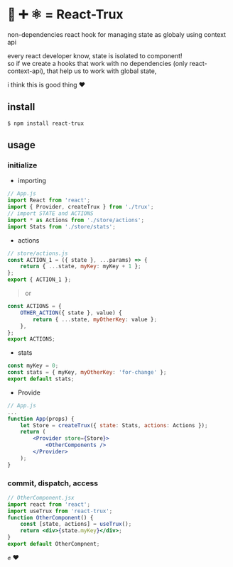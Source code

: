 # :t-rex: :heavy_plus_sign: :atom_symbol: = React-Trux

non-dependencies react hook for managing state as globaly using context api

every react developer know, state is isolated to component!\
so if we create a hooks that work with no dependencies (only react-context-api), that help us to work with global state,

i think this is good thing :heart:

## install

`$ npm install react-trux`

## usage

### initialize

-   importing

```jsx
// App.js
import React from 'react';
import { Provider, createTrux } from './trux';
// import STATE and ACTIONS
import * as Actions from './store/actions';
import Stats from './store/stats';
```

-   actions

```jsx
// store/actions.js
const ACTION_1 = ({ state }, ...params) => {
	return { ...state, myKey: myKey + 1 };
};
export { ACTION_1 };
```

> or

```jsx
const ACTIONS = {
	OTHER_ACTION({ state }, value) {
		return { ...state, myOtherKey: value };
	},
};
export ACTIONS;
```

-   stats

```jsx
const myKey = 0;
const stats = { myKey, myOtherKey: 'for-change' };
export default stats;
```

-   Provide

```jsx
// App.js
...
function App(props) {
	let Store = createTrux({ state: Stats, actions: Actions });
	return (
		<Provider store={Store}>
			<OtherComponents />
		</Provider>
	);
}
```

### commit, dispatch, access

```jsx
// OtherComponent.jsx
import react from 'react';
import useTrux from 'react-trux';
function OtherComponent() {
	const [state, actions] = useTrux();
	return <div>{state.myKey}</div>;
}
export default OtherCompnent;
```

:fist: :heart:
